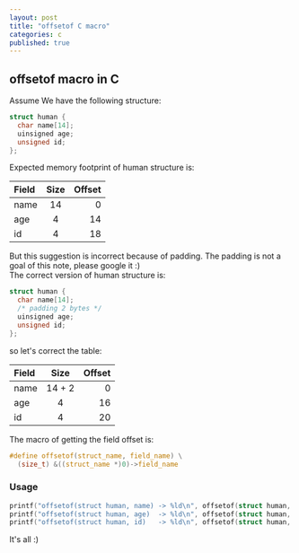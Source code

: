 ```yaml
---
layout: post
title: "offsetof C macro"
categories: c
published: true
---
```


## offsetof macro in C

Assume We have the following structure:
```c
struct human {
  char name[14];
  uinsigned age;
  unsigned id;
};
```

Expected memory footprint of human structure is:

| Field       | Size     | Offset     |
| :------------- | :----------: | -----------: |
| name  | 14 | 0  |
| age   | 4  | 14 |
| id    | 4  | 18 |

But this suggestion is incorrect because of padding. The padding is not a goal of this note, please google it :)  
The correct version of human structure is:

```c
struct human {
  char name[14];
  /* padding 2 bytes */
  uinsigned age;
  unsigned id;
};
```

so let's correct the table:  

| Field       | Size     | Offset     |
| :------------- | :----------: | -----------: |
| name  | 14 + 2 | 0  |
| age   | 4      | 16 |
| id    | 4      | 20 |

The macro of getting the field offset is:

```c
#define offsetof(struct_name, field_name) \
  (size_t) &((struct_name *)0)->field_name
```

### Usage  
```c
printf("offsetof(struct human, name) -> %ld\n", offsetof(struct human, name));
printf("offsetof(struct human, age)  -> %ld\n", offsetof(struct human, age));
printf("offsetof(struct human, id)   -> %ld\n", offsetof(struct human, id));
```

It's all :)
